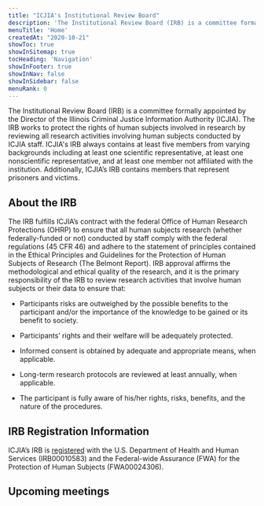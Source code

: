 ```yaml
---
title: "ICJIA's Institutional Review Board"
description: 'The Institutional Review Board (IRB) is a committee formally appointed by the Director of the Illinois Criminal Justice Information Authority (ICJIA). The IRB works to protect the rights of human subjects involved in research by reviewing all research activities involving human subjects conducted by ICJIA staff.'
menuTitle: 'Home'
createdAt: "2020-10-21"
showToc: true
showInSitemap: true
tocHeading: 'Navigation'
showInFooter: true
showInNav: false
showInSidebar: false
menuRank: 0
---
```


The Institutional Review Board (IRB) is a committee formally appointed by the Director of the Illinois Criminal Justice Information Authority (ICJIA). The IRB works to protect the rights of human subjects involved in research by reviewing all research activities involving human subjects conducted by ICJIA staff. ICJIA's IRB always contains at least five members from varying backgrounds including at least one scientific representative, at least one nonscientific representative, and at least one member not affiliated with the institution. Additionally, ICJIA’s IRB contains members that represent prisoners and victims.

## About the IRB

The IRB fulfills ICJIA’s contract with the federal Office of Human Research Protections (OHRP) to ensure that all human subjects research (whether federally-funded or not) conducted by staff comply with the federal regulations (45 CFR 46) and adhere to the statement of principles contained in the Ethical Principles and Guidelines for the Protection of Human Subjects of Research (The Belmont Report). IRB approval affirms the methodological and ethical quality of the research, and it is the primary responsibility of the IRB to review research activities that involve human subjects or their data to ensure that:

- Participants risks are outweighed by the possible benefits to the participant and/or the importance of the knowledge to be gained or its benefit to society.

- Participants’ rights and their welfare will be adequately protected.

- Informed consent is obtained by adequate and appropriate means, when applicable.

- Long-term research protocols are reviewed at least annually, when applicable.

- The participant is fully aware of his/her rights, risks, benefits, and the nature of the procedures.

## IRB Registration Information

ICJIA’s IRB is [registered](https://ohrp.cit.nih.gov/search/IrbDtl.aspx) with the U.S. Department of Health and Human Services (IRB00010583) and the Federal-wide Assurance (FWA) for the Protection of Human Subjects (FWA00024306).

## Upcoming meetings
